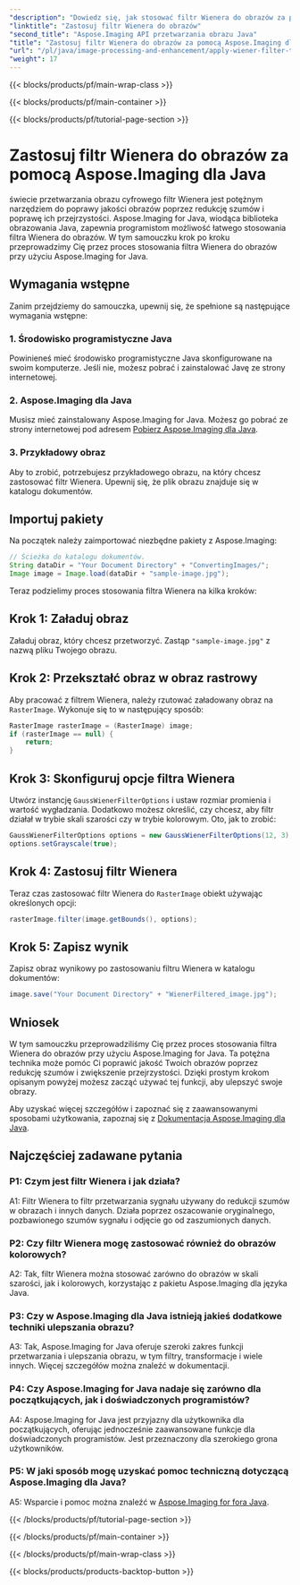 ```yaml
---
"description": "Dowiedz się, jak stosować filtr Wienera do obrazów za pomocą Aspose.Imaging for Java, aby bez wysiłku poprawić jakość obrazu i zredukować szumy."
"linktitle": "Zastosuj filtr Wienera do obrazów"
"second_title": "Aspose.Imaging API przetwarzania obrazu Java"
"title": "Zastosuj filtr Wienera do obrazów za pomocą Aspose.Imaging dla Java"
"url": "/pl/java/image-processing-and-enhancement/apply-wiener-filter-to-images/"
"weight": 17
---
```


{{< blocks/products/pf/main-wrap-class >}}

{{< blocks/products/pf/main-container >}}

{{< blocks/products/pf/tutorial-page-section >}}

# Zastosuj filtr Wienera do obrazów za pomocą Aspose.Imaging dla Java


świecie przetwarzania obrazu cyfrowego filtr Wienera jest potężnym narzędziem do poprawy jakości obrazów poprzez redukcję szumów i poprawę ich przejrzystości. Aspose.Imaging for Java, wiodąca biblioteka obrazowania Java, zapewnia programistom możliwość łatwego stosowania filtra Wienera do obrazów. W tym samouczku krok po kroku przeprowadzimy Cię przez proces stosowania filtra Wienera do obrazów przy użyciu Aspose.Imaging for Java.

## Wymagania wstępne

Zanim przejdziemy do samouczka, upewnij się, że spełnione są następujące wymagania wstępne:

### 1. Środowisko programistyczne Java

Powinieneś mieć środowisko programistyczne Java skonfigurowane na swoim komputerze. Jeśli nie, możesz pobrać i zainstalować Javę ze strony internetowej.

### 2. Aspose.Imaging dla Java

Musisz mieć zainstalowany Aspose.Imaging for Java. Możesz go pobrać ze strony internetowej pod adresem [Pobierz Aspose.Imaging dla Java](https://releases.aspose.com/imaging/java/).

### 3. Przykładowy obraz

Aby to zrobić, potrzebujesz przykładowego obrazu, na który chcesz zastosować filtr Wienera. Upewnij się, że plik obrazu znajduje się w katalogu dokumentów.

## Importuj pakiety

Na początek należy zaimportować niezbędne pakiety z Aspose.Imaging:

```java
// Ścieżka do katalogu dokumentów.
String dataDir = "Your Document Directory" + "ConvertingImages/";
Image image = Image.load(dataDir + "sample-image.jpg");
```

Teraz podzielimy proces stosowania filtra Wienera na kilka kroków:

## Krok 1: Załaduj obraz

Załaduj obraz, który chcesz przetworzyć. Zastąp `"sample-image.jpg"` z nazwą pliku Twojego obrazu.

## Krok 2: Przekształć obraz w obraz rastrowy

Aby pracować z filtrem Wienera, należy rzutować załadowany obraz na `RasterImage`. Wykonuje się to w następujący sposób:

```java
RasterImage rasterImage = (RasterImage) image;
if (rasterImage == null) {
    return;
}
```

## Krok 3: Skonfiguruj opcje filtra Wienera

Utwórz instancję `GaussWienerFilterOptions` i ustaw rozmiar promienia i wartość wygładzania. Dodatkowo możesz określić, czy chcesz, aby filtr działał w trybie skali szarości czy w trybie kolorowym. Oto, jak to zrobić:

```java
GaussWienerFilterOptions options = new GaussWienerFilterOptions(12, 3);
options.setGrayscale(true);
```

## Krok 4: Zastosuj filtr Wienera

Teraz czas zastosować filtr Wienera do `RasterImage` obiekt używając określonych opcji:

```java
rasterImage.filter(image.getBounds(), options);
```

## Krok 5: Zapisz wynik

Zapisz obraz wynikowy po zastosowaniu filtru Wienera w katalogu dokumentów:

```java
image.save("Your Document Directory" + "WienerFiltered_image.jpg");
```

## Wniosek

W tym samouczku przeprowadziliśmy Cię przez proces stosowania filtra Wienera do obrazów przy użyciu Aspose.Imaging for Java. Ta potężna technika może pomóc Ci poprawić jakość Twoich obrazów poprzez redukcję szumów i zwiększenie przejrzystości. Dzięki prostym krokom opisanym powyżej możesz zacząć używać tej funkcji, aby ulepszyć swoje obrazy.

Aby uzyskać więcej szczegółów i zapoznać się z zaawansowanymi sposobami użytkowania, zapoznaj się z [Dokumentacja Aspose.Imaging dla Java](https://reference.aspose.com/imaging/java/).

## Najczęściej zadawane pytania

### P1: Czym jest filtr Wienera i jak działa?

A1: Filtr Wienera to filtr przetwarzania sygnału używany do redukcji szumów w obrazach i innych danych. Działa poprzez oszacowanie oryginalnego, pozbawionego szumów sygnału i odjęcie go od zaszumionych danych.

### P2: Czy filtr Wienera mogę zastosować również do obrazów kolorowych?

A2: Tak, filtr Wienera można stosować zarówno do obrazów w skali szarości, jak i kolorowych, korzystając z pakietu Aspose.Imaging dla języka Java.

### P3: Czy w Aspose.Imaging dla Java istnieją jakieś dodatkowe techniki ulepszania obrazu?

A3: Tak, Aspose.Imaging for Java oferuje szeroki zakres funkcji przetwarzania i ulepszania obrazu, w tym filtry, transformacje i wiele innych. Więcej szczegółów można znaleźć w dokumentacji.

### P4: Czy Aspose.Imaging for Java nadaje się zarówno dla początkujących, jak i doświadczonych programistów?

A4: Aspose.Imaging for Java jest przyjazny dla użytkownika dla początkujących, oferując jednocześnie zaawansowane funkcje dla doświadczonych programistów. Jest przeznaczony dla szerokiego grona użytkowników.

### P5: W jaki sposób mogę uzyskać pomoc techniczną dotyczącą Aspose.Imaging dla Java?

A5: Wsparcie i pomoc można znaleźć w [Aspose.Imaging for fora Java](https://forum.aspose.com/).

{{< /blocks/products/pf/tutorial-page-section >}}

{{< /blocks/products/pf/main-container >}}

{{< /blocks/products/pf/main-wrap-class >}}

{{< blocks/products/products-backtop-button >}}
